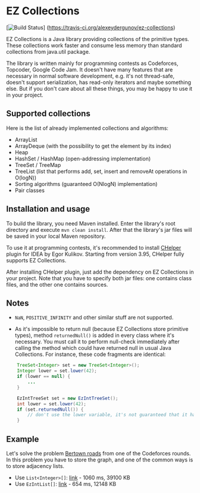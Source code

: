 # EZ Collections

[![Build Status](https://travis-ci.org/alexeydergunov/ez-collections.svg?branch=master)]
(https://travis-ci.org/alexeydergunov/ez-collections)

EZ Collections is a Java library providing collections of the primitive types. These collections work faster and consume
less memory than standard collections from java.util package.

The library is written mainly for programming contests as Codeforces, Topcoder, Google Code Jam. It doesn't have many
features that are necessary in normal software development, e.g. it's not thread-safe, doesn't support serialization,
has read-only iterators and maybe something else. But if you don't care about all these things, you may be happy to use
it in your project.

## Supported collections

Here is the list of already implemented collections and algorithms:

- ArrayList
- ArrayDeque (with the possibility to get the element by its index)
- Heap
- HashSet / HashMap (open-addressing implementation)
- TreeSet / TreeMap
- TreeList (list that performs add, set, insert and removeAt operations in O(logN))
- Sorting algorithms (guaranteed O(NlogN) implementation)
- Pair classes

## Installation and usage

To build the library, you need Maven installed. Enter the library's root directory and execute `mvn clean install`.
After that the library's jar files will be saved in your local Maven repository.

To use it at programming contests, it's recommended to install [CHelper](https://github.com/EgorKulikov/idea-chelper)
plugin for IDEA by Egor Kulikov. Starting from version 3.95, CHelper fully supports EZ Collections.

After installing CHelper plugin, just add the dependency on EZ Collections in your project. Note that you have to
specify both jar files: one contains class files, and the other one contains sources.

## Notes

- `NaN`, `POSITIVE_INFINITY` and other similar stuff are not supported.

- As it's impossible to return null (because EZ Collections store primitive types), method `returnedNull()` is added
in every class where it's necessary. You must call it to perform null-check immediately after calling the method which
could have returned null in usual Java Collections. For instance, these code fragments are identical:

```java
    TreeSet<Integer> set = new TreeSet<Integer>();
    Integer lower = set.lower(42);
    if (lower == null) {
        ...
    }

    EzIntTreeSet set = new EzIntTreeSet();
    int lower = set.lower(42);
    if (set.returnedNull()) {
        // don't use the lower variable, it's not guaranteed that it has some certain value
    }
```

## Example

Let's solve the problem [Bertown roads](http://codeforces.com/contest/118/problem/E) from one of the Codeforces rounds.
In this problem you have to store the graph, and one of the common ways is to store adjacency lists.

- Use `List<Integer>[]`: [link](http://codeforces.com/contest/118/submission/8293080) - 1060 ms, 39100 KB
- Use `EzIntList[]`: [link](http://codeforces.com/contest/118/submission/8293086) - 654 ms, 12148 KB
